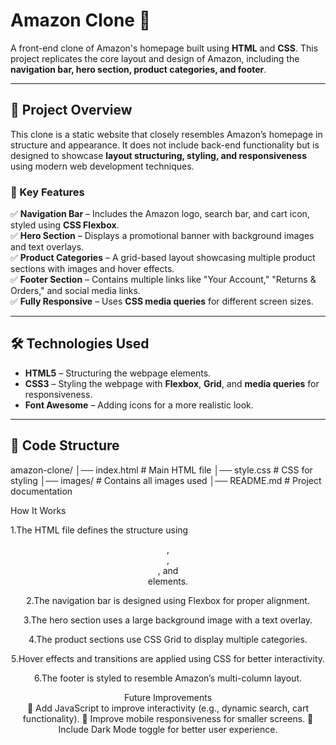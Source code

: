 # Amazon Clone 🛒  

A front-end clone of Amazon's homepage built using **HTML** and **CSS**. This project replicates the core layout and design of Amazon, including the **navigation bar, hero section, product categories, and footer**.

---

## 🔹 Project Overview  
This clone is a static website that closely resembles Amazon’s homepage in structure and appearance. It does not include back-end functionality but is designed to showcase **layout structuring, styling, and responsiveness** using modern web development techniques.

### 📌 Key Features  
✅ **Navigation Bar** – Includes the Amazon logo, search bar, and cart icon, styled using **CSS Flexbox**.  
✅ **Hero Section** – Displays a promotional banner with background images and text overlays.  
✅ **Product Categories** – A grid-based layout showcasing multiple product sections with images and hover effects.  
✅ **Footer Section** – Contains multiple links like "Your Account," "Returns & Orders," and social media links.  
✅ **Fully Responsive** – Uses **CSS media queries** for different screen sizes.

---

## 🛠 Technologies Used  
- **HTML5** – Structuring the webpage elements.  
- **CSS3** – Styling the webpage with **Flexbox**, **Grid**, and **media queries** for responsiveness.  
- **Font Awesome** – Adding icons for a more realistic look.  

---

## 📂 Code Structure  

amazon-clone/
│── index.html      # Main HTML file
│── style.css       # CSS for styling
│── images/         # Contains all images used
│── README.md       # Project documentation

How It Works

1.The HTML file defines the structure using <header>, <section>, <div>, and <footer> elements.

2.The navigation bar is designed using Flexbox for proper alignment.

3.The hero section uses a large background image with a text overlay.

4.The product sections use CSS Grid to display multiple categories.

5.Hover effects and transitions are applied using CSS for better interactivity.

6.The footer is styled to resemble Amazon’s multi-column layout.

Future Improvements
<br>
🔹 Add JavaScript to improve interactivity (e.g., dynamic search, cart functionality).
🔹 Improve mobile responsiveness for smaller screens.
🔹 Include Dark Mode toggle for better user experience.
